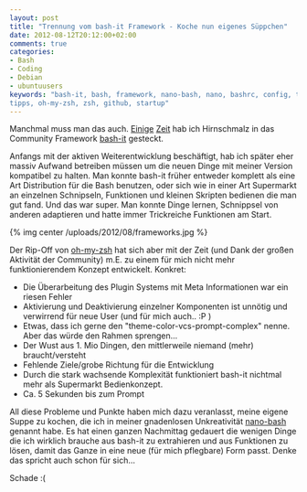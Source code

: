 ```yaml
---
layout: post
title: "Trennung vom bash-it Framework - Koche nun eigenes Süppchen"
date: 2012-08-12T20:12:00+02:00
comments: true
categories:
- Bash
- Coding
- Debian
- ubuntuusers
keywords: "bash-it, bash, framework, nano-bash, nano, bashrc, config, tricks,
tipps, oh-my-zsh, zsh, github, startup"
---
```


Manchmal muss man das auch. [Einige](/blog/2010/11/24/bash-it-n0qorg-theme-und-git_info/)
[Zeit](/blog/2010/12/07/github-mitarbeit-an-bash-it/) hab ich
Hirnschmalz in das Community Framework [bash-it](https://github.com/revans/bash-it) gesteckt.

Anfangs mit der aktiven Weiterentwicklung beschäftigt, hab ich später eher
massiv Aufwand betreiben müssen um die neuen Dinge mit meiner Version kompatibel zu halten.
Man konnte bash-it früher entweder komplett als eine Art Distribution für die
Bash benutzen, oder sich wie in einer Art Supermarkt an einzelnen Schnipseln,
Funktionen und kleinen Skripten bedienen die man gut fand. Und das war super.
Man konnte Dinge lernen, Schnippsel von anderen adaptieren und hatte immer
Trickreiche Funktionen am Start.

{% img center /uploads/2012/08/frameworks.jpg %}

Der Rip-Off von [oh-my-zsh](https://github.com/robbyrussell/oh-my-zsh) hat sich
aber mit der Zeit (und Dank der großen Aktivität der Community) m.E. zu einem
für mich nicht mehr funktionierendem Konzept entwickelt. Konkret:

* Die Überarbeitung des Plugin Systems mit Meta Informationen war ein riesen
Fehler
* Aktivierung und Deaktivierung einzelner Komponenten ist unnötig und verwirrend
für neue User (und für mich auch.. :P )
* Etwas, dass ich gerne den "theme-color-vcs-prompt-complex" nenne. Aber das
würde den Rahmen sprengen...
* Der Wust aus 1. Mio Dingen, den mittlerweile niemand (mehr)
braucht/versteht
* Fehlende Ziele/grobe Richtung für die Entwicklung
* Durch die stark wachsende Komplexität funktioniert bash-it nichtmal mehr als
Supermarkt Bedienkonzept.
* Ca. 5 Sekunden bis zum Prompt

All diese Probleme und Punkte haben mich dazu veranlasst, meine eigene Suppe zu
kochen, die ich in meiner gnadenlosen Unkreativität
[nano-bash](https://github.com/noqqe/nano-bash) genannt habe. Es hat einen
ganzen Nachmittag gedauert die wenigen Dinge die ich wirklich brauche aus bash-it zu
extrahieren und aus Funktionen zu lösen, damit das Ganze in eine neue (für mich
pflegbare) Form passt. Denke das spricht auch schon für sich...

Schade :(
